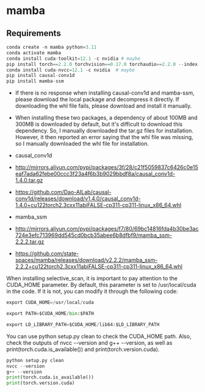 # mamba
## Requirements

```python
conda create -n mamba python=3.11
conda activate mamba
conda install cuda-toolkit=12.1 -c nvidia # maybe
pip install torch==2.2.0 torchvision==0.17.0 torchaudio==2.2.0 --index-url https://download.pytorch.org/whl/cu121
conda install cuda-nvcc=12.1 -c nvidia  # maybe
pip install causal-conv1d
pip install mamba-ssm
```
- If there is no response when installing causal-conv1d and mamba-ssm, please download the local package and decompress it directly. If downloading the whl file fails, please download and install it manually.
- When installing these two packages, a dependency of about 100MB and 300MB is downloaded by default, but it's difficult to download this dependency. So, I manually downloaded the tar.gz files for installation. However, it then reported an error saying that the whl file was missing, so I manually downloaded the whl file for installation.


- causal_conv1d
- http://mirrors.aliyun.com/pypi/packages/3f/28/c21f5059837c6426c0e15eaf7ada62febe00ccc3f23a4f6b3b9029bbdf8a/causal_conv1d-1.4.0.tar.gz
- https://github.com/Dao-AILab/causal-conv1d/releases/download/v1.4.0/causal_conv1d-1.4.0+cu122torch2.3cxx11abiFALSE-cp311-cp311-linux_x86_64.whl
- mamba_ssm
- http://mirrors.aliyun.com/pypi/packages/f7/80/69bc14816fda4b30be3ac724e3efc713969dd545cd0bcb35abee6b8dfbf9/mamba_ssm-2.2.2.tar.gz
- https://github.com/state-spaces/mamba/releases/download/v2.2.2/mamba_ssm-2.2.2+cu122torch2.3cxx11abiFALSE-cp311-cp311-linux_x86_64.whl

When installing selective_scan, it is important to pay attention to the CUDA_HOME parameter. By default, this parameter is set to /usr/local/cuda in the code. If it is not, you can modify it through the following code:
```python
export CUDA_HOME=/usr/local/cuda

export PATH=$CUDA_HOME/bin:$PATH

export LD_LIBRARY_PATH=$CUDA_HOME/lib64:$LD_LIBRARY_PATH
```
You can use python setup.py clean to check the CUDA_HOME path. Also, check the outputs of nvcc --version and g++ --version, as well as print(torch.cuda.is_available()) and print(torch.version.cuda).
```python
python setup.py clean
nvcc --version
g++ --version
print(torch.cuda.is_available())
print(torch.version.cuda)
```
